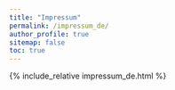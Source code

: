 ```yaml
---
title: "Impressum"
permalink: /impressum_de/
author_profile: true
sitemap: false
toc: true
---
```

{% include_relative impressum_de.html %}
